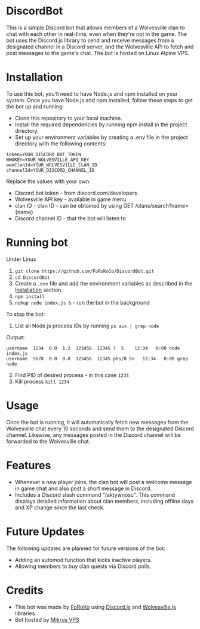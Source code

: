 # DiscordBot
This is a simple Discord bot that allows members of a Wolvesville clan to chat with each other in real-time, even when they're not in the game. The bot uses the Discord.js library to send and receive messages from a designated channel in a Discord server, and the Wolvesville API to fetch and post messages to the game's chat. The bot is hosted on Linux Alpine VPS.

# Installation
To use this bot, you'll need to have Node.js and npm installed on your system. Once you have Node.js and npm installed, follow these steps to get the bot up and running:

* Clone this repository to your local machine.
* Install the required dependencies by running npm install in the project directory.
* Set up your environment variables by creating a .env file in the project directory with the following contents:

```
token=YOUR_DISCORD_BOT_TOKEN
WWOKEY=YOUR_WOLVESVILLE_API_KEY
wwoClanId=YOUR_WOLVESVILLE_CLAN_ID
channelId=YOUR_DISCORD_CHANNEL_ID
```

Replace the values with your own:

* Discord bot token - from discord.com/developers
* Wolvesville API key - available in game menu
* clan ID - clan ID - can be obtained by using GET /clans/search?name={name}
* Discord channel ID - that the bot will listen to

# Running bot
Under Linux
1. `git clone https://github.com/FoRoKo1o/DiscordBot.git`
1. `cd DiscordBot`
1. Create a `.env` file and add the environment variables as described in the [Installation](#installation) section.
1. `npm install`
1. `nohup node index.js &` - run the bot in the background

To stop the bot:
1. List all Node.js process IDs by running `ps aux | grep node`


Output:
```
username  1234  0.0  1.2  123456  12345 ?  S    12:34   0:00 node index.js
username  5678  0.0  0.0  123456  12345 pts/0 S+   12:34   0:00 grep node
```

2. Find PID of desired process - in this case `1234`
3. Kill process `kill 1234`

# Usage
Once the bot is running, it will automatically fetch new messages from the Wolvesville chat every 10 seconds and send them to the designated Discord channel. Likewise, any messages posted in the Discord channel will be forwarded to the Wolvesville chat.

# Features
* Whenever a new player joins, the clan bot will post a welcome message in game chat and also post a short message in Discord.
* Includes a Discord slash command "/aktywnosc". This command displays detailed information about clan members, including offline days and XP change since the last check.


# Future Updates
The following updates are planned for future versions of the bot:

* Adding an automod function that kicks inactive players.
* Allowing members to buy clan quests via Discord polls.

# Credits
* This bot was made by [FoRoKo](https://github.com/FoRoKo1o/) using [Discord.js](https://discord.js.org/) and [Wolvesville.js](https://wolvesville.js.org/) libraries.
* Bot hosted by [Mikrus VPS](https://mikr.us/)